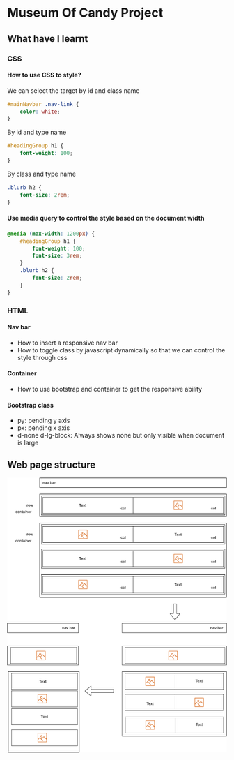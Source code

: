 # Museum Of Candy Project

## What have I learnt

### CSS

#### How to use CSS to style?
We can select the target by id and class name
```css
#mainNavbar .nav-link {
    color: white;
}
```

By id and type name
```css
#headingGroup h1 {
    font-weight: 100;
}
```

By class and type name
```css
.blurb h2 {
    font-size: 2rem;
}
```

#### Use media query to control the style based on the document width
```css
@media (max-width: 1200px) {
    #headingGroup h1 {
        font-weight: 100;
        font-size: 3rem;
    }
    .blurb h2 {
        font-size: 2rem;
    }
}
```

### HTML

#### Nav bar
- How to insert a responsive nav bar
- How to toggle class by javascript dynamically so that we can control the style through css

#### Container
- How to use bootstrap and container to get the responsive ability

#### Bootstrap class
- py: pending y axis
- px: pending x axis
- d-none d-lg-block: Always shows none but only visible when document is large

## Web page structure
![Web page structure](./doc/html_structure_13.drawio.png "Web page structure")
